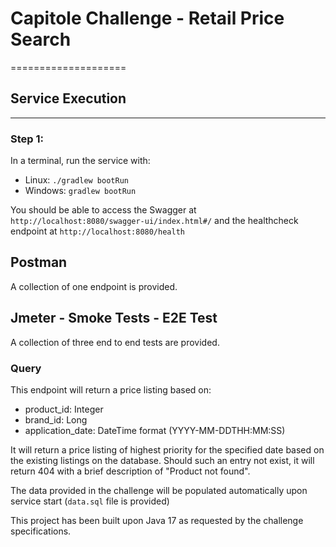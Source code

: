 # Capitole Challenge - Retail Price Search
====================

## Service Execution
--------------------------------

### Step 1:
In a terminal, run the service with:
- Linux: `./gradlew bootRun`
- Windows: `gradlew bootRun`

You should be able to access the Swagger at `http://localhost:8080/swagger-ui/index.html#/` and the healthcheck endpoint at `http://localhost:8080/health`

## Postman
A collection of one endpoint is provided. 

## Jmeter - Smoke Tests - E2E Test
A collection of three end to end tests are provided. 

### Query

This endpoint will return a price listing based on:
- product_id: Integer
- brand_id: Long
- application_date: DateTime format (YYYY-MM-DDTHH:MM:SS)

It will return a price listing of highest priority for the specified date based on the existing listings on the database. Should such an entry not exist, it will return 404 with a brief description of "Product not found". 

The data provided in the challenge will be populated automatically upon service start (`data.sql` file is provided)

This project has been built upon Java 17 as requested by the challenge specifications.